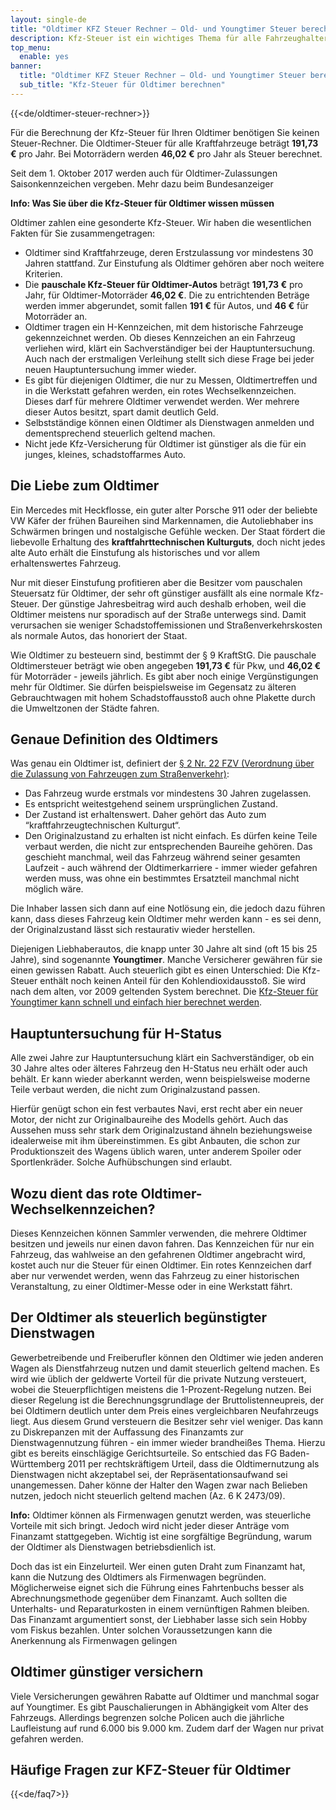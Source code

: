 ```yaml
---
layout: single-de
title: "Oldtimer KFZ Steuer Rechner – Old- und Youngtimer Steuer berechnen"
description: Kfz-Steuer ist ein wichtiges Thema für alle Fahrzeughalter. Erfahren Sie hier alles was Sie wissen müssen. Jetzt informieren & kostenlos Kfz-Steuer berechnen."
top_menu:
  enable: yes
banner:
  title: "Oldtimer KFZ Steuer Rechner – Old- und Youngtimer Steuer berechnen"
  sub_title: "Kfz-Steuer für Oldtimer berechnen"
---
```


{{<de/oldtimer-steuer-rechner>}}

Für die Berechnung der Kfz-Steuer für Ihren Oldtimer benötigen Sie keinen Steuer-Rechner. Die Oldtimer-Steuer für alle Kraftfahrzeuge beträgt **191,73 €** pro Jahr. Bei Motorrädern werden **46,02 €** pro Jahr als Steuer berechnet.

Seit dem 1. Oktober 2017 werden auch für Oldtimer-Zulassungen Saisonkennzeichen vergeben. Mehr dazu beim Bundesanzeiger

**Info: Was Sie über die Kfz-Steuer für Oldtimer wissen müssen**

Oldtimer zahlen eine gesonderte Kfz-Steuer. Wir haben die wesentlichen Fakten für Sie zusammengetragen:

- Oldtimer sind Kraftfahrzeuge, deren Erstzulassung vor mindestens 30 Jahren stattfand. Zur Einstufung als Oldtimer gehören aber noch weitere Kriterien.
- Die **pauschale Kfz-Steuer für Oldtimer-Autos** beträgt **191,73 €** pro Jahr, für Oldtimer-Motorräder **46,02 €**. Die zu entrichtenden Beträge werden immer abgerundet, somit fallen **191 €** für Autos, und **46 €** für Motorräder an.
- Oldtimer tragen ein H-Kennzeichen, mit dem historische Fahrzeuge gekennzeichnet werden. Ob dieses Kennzeichen an ein Fahrzeug verliehen wird, klärt ein Sachverständiger bei der Hauptuntersuchung. Auch nach der erstmaligen Verleihung stellt sich diese Frage bei jeder neuen Hauptuntersuchung immer wieder.
- Es gibt für diejenigen Oldtimer, die nur zu Messen, Oldtimertreffen und in die Werkstatt gefahren werden, ein rotes Wechselkennzeichen. Dieses darf für mehrere Oldtimer verwendet werden. Wer mehrere dieser Autos besitzt, spart damit deutlich Geld.
- Selbstständige können einen Oldtimer als Dienstwagen anmelden und dementsprechend steuerlich geltend machen.
- Nicht jede Kfz-Versicherung für Oldtimer ist günstiger als die für ein junges, kleines, schadstoffarmes Auto.

## Die Liebe zum Oldtimer

Ein Mercedes mit Heckflosse, ein guter alter Porsche 911 oder der beliebte VW Käfer der frühen Baureihen sind Markennamen, die Autoliebhaber ins Schwärmen bringen und nostalgische Gefühle wecken. Der Staat fördert die liebevolle Erhaltung des **kraftfahrttechnischen Kulturguts**, doch nicht jedes alte Auto erhält die Einstufung als historisches und vor allem erhaltenswertes Fahrzeug.

Nur mit dieser Einstufung profitieren aber die Besitzer vom pauschalen Steuersatz für Oldtimer, der sehr oft günstiger ausfällt als eine normale Kfz-Steuer. Der günstige Jahresbeitrag wird auch deshalb erhoben, weil die Oldtimer meistens nur sporadisch auf der Straße unterwegs sind. Damit verursachen sie weniger Schadstoffemissionen und Straßenverkehrskosten als normale Autos, das honoriert der Staat.

Wie Oldtimer zu besteuern sind, bestimmt der § 9 KraftStG. Die pauschale Oldtimersteuer beträgt wie oben angegeben **191,73 €** für Pkw, und **46,02 €** für Motorräder - jeweils jährlich. Es gibt aber noch einige Vergünstigungen mehr für Oldtimer. Sie dürfen beispielsweise im Gegensatz zu älteren Gebrauchtwagen mit hohem Schadstoffausstoß auch ohne Plakette durch die Umweltzonen der Städte fahren.

## Genaue Definition des Oldtimers

Was genau ein Oldtimer ist, definiert der [§ 2 Nr. 22 FZV (Verordnung über die Zulassung von Fahrzeugen zum Straßenverkehr)](https://www.gesetze-im-internet.de/fzv_2011/__2.html):

- Das Fahrzeug wurde erstmals vor mindestens 30 Jahren zugelassen.
- Es entspricht weitestgehend seinem ursprünglichen Zustand.
- Der Zustand ist erhaltenswert. Daher gehört das Auto zum “kraftfahrzeugtechnischen Kulturgut“.
- Den Originalzustand zu erhalten ist nicht einfach. Es dürfen keine Teile verbaut werden, die nicht zur entsprechenden Baureihe gehören. Das geschieht manchmal, weil das Fahrzeug während seiner gesamten Laufzeit - auch während der Oldtimerkarriere - immer wieder gefahren werden muss, was ohne ein bestimmtes Ersatzteil manchmal nicht möglich wäre.

Die Inhaber lassen sich dann auf eine Notlösung ein, die jedoch dazu führen kann, dass dieses Fahrzeug kein Oldtimer mehr werden kann - es sei denn, der Originalzustand lässt sich restaurativ wieder herstellen.

Diejenigen Liebhaberautos, die knapp unter 30 Jahre alt sind (oft 15 bis 25 Jahre), sind sogenannte **Youngtimer**. Manche Versicherer gewähren für sie einen gewissen Rabatt. Auch steuerlich gibt es einen Unterschied: Die Kfz-Steuer enthält noch keinen Anteil für den Kohlendioxidausstoß. Sie wird nach dem alten, vor 2009 geltenden System berechnet. Die [Kfz-Steuer für Youngtimer kann schnell und einfach hier berechnet werden](https://kfz-steuer.wiki/de/kfz-steuer-rechner/).

## Hauptuntersuchung für H-Status

Alle zwei Jahre zur Hauptuntersuchung klärt ein Sachverständiger, ob ein 30 Jahre altes oder älteres Fahrzeug den H-Status neu erhält oder auch behält. Er kann wieder aberkannt werden, wenn beispielsweise moderne Teile verbaut werden, die nicht zum Originalzustand passen.

Hierfür genügt schon ein fest verbautes Navi, erst recht aber ein neuer Motor, der nicht zur Originalbaureihe des Modells gehört. Auch das Aussehen muss sehr stark dem Originalzustand ähneln beziehungsweise idealerweise mit ihm übereinstimmen. Es gibt Anbauten, die schon zur Produktionszeit des Wagens üblich waren, unter anderem Spoiler oder Sportlenkräder. Solche Aufhübschungen sind erlaubt.

## Wozu dient das rote Oldtimer-Wechselkennzeichen?

Dieses Kennzeichen können Sammler verwenden, die mehrere Oldtimer besitzen und jeweils nur einen davon fahren. Das Kennzeichen für nur ein Fahrzeug, das wahlweise an den gefahrenen Oldtimer angebracht wird, kostet auch nur die Steuer für einen Oldtimer. Ein rotes Kennzeichen darf aber nur verwendet werden, wenn das Fahrzeug zu einer historischen Veranstaltung, zu einer Oldtimer-Messe oder in eine Werkstatt fährt.

## Der Oldtimer als steuerlich begünstigter Dienstwagen

Gewerbetreibende und Freiberufler können den Oldtimer wie jeden anderen Wagen als Dienstfahrzeug nutzen und damit steuerlich geltend machen. Es wird wie üblich der geldwerte Vorteil für die private Nutzung versteuert, wobei die Steuerpflichtigen meistens die 1-Prozent-Regelung nutzen. Bei dieser Regelung ist die Berechnungsgrundlage der Bruttolistenneupreis, der bei Oldtimern deutlich unter dem Preis eines vergleichbaren Neufahrzeugs liegt. Aus diesem Grund versteuern die Besitzer sehr viel weniger. Das kann zu Diskrepanzen mit der Auffassung des Finanzamts zur Dienstwagennutzung führen - ein immer wieder brandheißes Thema. Hierzu gibt es bereits einschlägige Gerichtsurteile. So entschied das FG Baden-Württemberg 2011 per rechtskräftigem Urteil, dass die Oldtimernutzung als Dienstwagen nicht akzeptabel sei, der Repräsentationsaufwand sei unangemessen. Daher könne der Halter den Wagen zwar nach Belieben nutzen, jedoch nicht steuerlich geltend machen (Az. 6 K 2473/09).

**Info:** Oldtimer können als Firmenwagen genutzt werden, was steuerliche Vorteile mit sich bringt. Jedoch wird nicht jeder dieser Anträge vom Finanzamt stattgegeben. Wichtig ist eine sorgfältige Begründung, warum der Oldtimer als Dienstwagen betriebsdienlich ist.

Doch das ist ein Einzelurteil. Wer einen guten Draht zum Finanzamt hat, kann die Nutzung des Oldtimers als Firmenwagen begründen. Möglicherweise eignet sich die Führung eines Fahrtenbuchs besser als Abrechnungsmethode gegenüber dem Finanzamt. Auch sollten die Unterhalts- und Reparaturkosten in einem vernünftigen Rahmen bleiben. Das Finanzamt argumentiert sonst, der Liebhaber lasse sich sein Hobby vom Fiskus bezahlen. Unter solchen Voraussetzungen kann die Anerkennung als Firmenwagen gelingen

## Oldtimer günstiger versichern

Viele Versicherungen gewähren Rabatte auf Oldtimer und manchmal sogar auf Youngtimer. Es gibt Pauschalierungen in Abhängigkeit vom Alter des Fahrzeugs. Allerdings begrenzen solche Policen auch die jährliche Laufleistung auf rund 6.000 bis 9.000 km. Zudem darf der Wagen nur privat gefahren werden.

## Häufige Fragen zur KFZ-Steuer für Oldtimer

{{<de/faq7>}}
